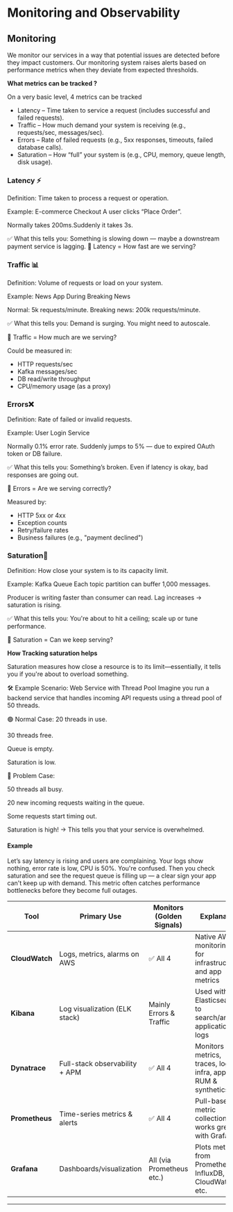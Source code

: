 # Monitoring and Observability


## Monitoring

We monitor our services in a way that potential issues are detected before they impact customers. 
Our monitoring system raises alerts based on performance metrics when they deviate from expected thresholds.

**What metrics can be tracked ?**

On a very basic level, 4 metrics can be tracked 

* Latency – Time taken to service a request (includes successful and failed requests).
* Traffic – How much demand your system is receiving (e.g., requests/sec, messages/sec).
* Errors – Rate of failed requests (e.g., 5xx responses, timeouts, failed database calls).
* Saturation – How “full” your system is (e.g., CPU, memory, queue length, disk usage).

### Latency ⚡
Definition: Time taken to process a request or operation.

Example: E-commerce Checkout
A user clicks “Place Order”.

Normally takes 200ms.Suddenly it takes 3s.

✅ What this tells you: Something is slowing down — maybe a downstream payment service is lagging.
📌 Latency = How fast are we serving?

### Traffic 📊
Definition: Volume of requests or load on your system.

Example: News App During Breaking News

Normal: 5k requests/minute.
Breaking news: 200k requests/minute.

✅ What this tells you: Demand is surging. You might need to autoscale.

📌 Traffic = How much are we serving?

Could be measured in:

* HTTP requests/sec
* Kafka messages/sec
* DB read/write throughput
* CPU/memory usage (as a proxy)

### Errors❌
Definition: Rate of failed or invalid requests.

Example: User Login Service

Normally 0.1% error rate.
Suddenly jumps to 5% — due to expired OAuth token or DB failure.

✅ What this tells you: Something’s broken. Even if latency is okay, bad responses are going out.

📌 Errors = Are we serving correctly?

Measured by:

* HTTP 5xx or 4xx
* Exception counts
* Retry/failure rates
* Business failures (e.g., "payment declined")

### Saturation🧯
Definition: How close your system is to its capacity limit.

Example: Kafka Queue
Each topic partition can buffer 1,000 messages.

Producer is writing faster than consumer can read.
Lag increases → saturation is rising.

✅ What this tells you: You're about to hit a ceiling; scale up or tune performance.

📌 Saturation = Can we keep serving?

**How Tracking saturation helps**

Saturation measures how close a resource is to its limit—essentially, it tells you if you're about to overload something.

🛠 Example Scenario: Web Service with Thread Pool
Imagine you run a backend service that handles incoming API requests using a thread pool of 50 threads.

🟢 Normal Case:
20 threads in use.

30 threads free.

Queue is empty.

Saturation is low.

🔴 Problem Case:

50 threads all busy.

20 new incoming requests waiting in the queue.

Some requests start timing out.

Saturation is high! → This tells you that your service is overwhelmed.

#### Example

Let’s say latency is rising and users are complaining. Your logs show nothing, error rate is low, CPU is 50%. You're confused.
Then you check saturation and see the request queue is filling up — a clear sign your app can't keep up with demand.
This metric often catches performance bottlenecks before they become full outages.



| Tool                | Primary Use                        | Monitors (Golden Signals) | Explanation                                                   |
| ------------------- | ---------------------------------- | ------------------------- | ------------------------------------------------------------- |
| **CloudWatch**      | Logs, metrics, alarms on AWS       | ✅ All 4                   | Native AWS monitoring tool for infrastructure and app metrics |
| **Kibana**          | Log visualization (ELK stack)      | Mainly Errors & Traffic   | Used with Elasticsearch to search/analyze application logs    |
| **Dynatrace**       | Full-stack observability + APM     | ✅ All 4                   | Monitors metrics, traces, logs, infra, apps, RUM & synthetics |
| **Prometheus**      | Time-series metrics & alerts       | ✅ All 4                   | Pull-based metric collection, works great with Grafana        |
| **Grafana**         | Dashboards/visualization           | All (via Prometheus etc.) | Plots metrics from Prometheus, InfluxDB, CloudWatch etc.      |


---